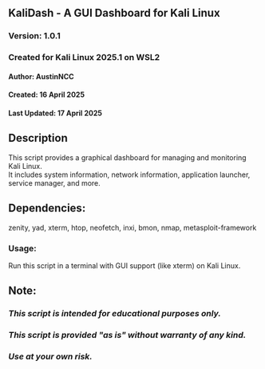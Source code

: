 

## KaliDash - A GUI Dashboard for Kali Linux
### Version: 1.0.1
### Created for Kali Linux 2025.1 on WSL2
#### Author: AustinNCC
#### Created: 16 April 2025
#### Last Updated: 17 April 2025

## Description
This script provides a graphical dashboard for managing and monitoring Kali Linux.
<br> It includes system information, network information, application launcher, service manager, and more.

## Dependencies:
zenity, yad, xterm, htop, neofetch, inxi, bmon, nmap, metasploit-framework

### Usage:
Run this script in a terminal with GUI support (like xterm) on Kali Linux.
<br>

## Note:
### <i> This script is intended for educational purposes only.
### <i> This script is provided "as is" without warranty of any kind. 
### <i> <b> Use at your own risk.


